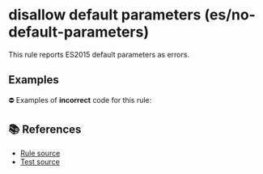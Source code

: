# disallow default parameters (es/no-default-parameters)

This rule reports ES2015 default parameters as errors.

## Examples

⛔ Examples of **incorrect** code for this rule:

<eslint-playground type="bad" code="/*eslint es/no-default-parameters: error */
function f(a = 1) {}
" />

## 📚 References

- [Rule source](https://github.com/mysticatea/eslint-plugin-es/blob/v1.2.0/lib/rules/no-default-parameters.js)
- [Test source](https://github.com/mysticatea/eslint-plugin-es/blob/v1.2.0/tests/lib/rules/no-default-parameters.js)
